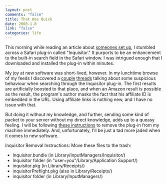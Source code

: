 ```yaml
--- 
layout: post
comments: "false"
title: That Was Quick
date: 2008-1-8
link: "false"
categories: life
---
```

This morning while reading an article about <a href="http://paulstamatiou.com/2008/01/08/pstamcom-behind-the-scenes/" title="PSTAM.com Behind the Scenes">someones set up</a>, I stumbled across a Safari plug-in called "Inquisitor."  It purports to be an enhancement to the built-in search field in the Safari window.  I was intrigued enough that I downloaded and installed the plug-in within minutes.

My joy at new software was short-lived, however.  In my lunchtime browse of my feeds I discovered a <a href="http://on.thehold.net/2008/01/has-inquisitor-gone-scurrilous.html" title="Has Inquisito gone scurrilous?">couple</a> <a href="http://www.tuaw.com/2008/01/07/inquisitor-raises-some-questions/" title="Inquisitor raises some questions">threads</a> talking about some suspicious behaviour when searching through the Inquisitor plug-in.  The first results are artificially boosted to that place, and when an Amazon result is possible as the result, the program's author masks the fact that his affiliate ID is embedded in the URL.  Using affiliate links is nothing new, and I have no issue with that.

But doing it without my knowledge, and further, sending some kind of packet to your server without my direct knowledge, adds up to a queasy feeling.  I will be following <a href="http://forums.macrumors.com/showthread.php?t=397086" title="Uninstall Inquisitor">these instructions</a> to remove the plug-in from my machine immediately.  And, unfortunately, I'll be just a tad more jaded when it comes to new software.

Inquisitor Removal Instructions: Move these files to the trash:
<ul>
	<li>Inquisitor.bundle (in Library/InputManagers/Inquisitor/)</li>
	<li>Inquisitor folder (in "user=you"/Library/Application Support/)</li>
	<li>inquisitor.pkg (in Library/Receipts/)</li>
	<li>inquisitorPreflight.pkg (also in Library/Receipts/)</li>
	<li>inquisitor folder (in Library/InputManagers/)</li>
</ul>
